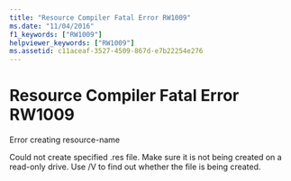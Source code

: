 ```yaml
---
title: "Resource Compiler Fatal Error RW1009"
ms.date: "11/04/2016"
f1_keywords: ["RW1009"]
helpviewer_keywords: ["RW1009"]
ms.assetid: c11aceaf-3527-4509-867d-e7b22254e276
---
```

# Resource Compiler Fatal Error RW1009

Error creating resource-name

Could not create specified .res file. Make sure it is not being created on a read-only drive. Use /V to find out whether the file is being created.
